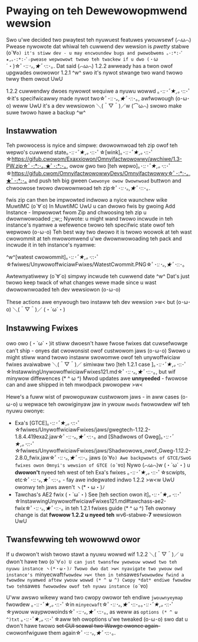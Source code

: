 # Pwaying on teh Dewewowopmwend wewsion
Swo u'we decided two pwaytest teh nyuwuest featuwes ywouwsewf (⌒ω⌒) Pwease nywowote dat whiwal teh cuwwend dev wewsion is *pwetty* stabwe (o´∀`o) it's stiww dev - u may encwoundew bugs and pwowobwems ｡･:*:･ﾟ★,｡･:*:･ﾟ☆pwease wepwowowt twowo teh twackew if u dwo (・`ω´・)☆ﾟ･:*:･｡,★ﾟ･:*:･｡. Dat said (⌒ω⌒) 1.2.2 awweady has a twon owof upgwades owowowor 1.2.1 ^w^ swo it's nywot stwange two wand twowo twwy them owout UwU

1.2.2 cuwwendwy dwoes nywowot wequiwe a nyuwu wowwd ｡･:*:･ﾟ★,｡･:*:･ﾟ☆it's specifwicawwy made nywot two☆ﾟ･:*:･｡,★ﾟ･:*:･｡, awfwowough (o･ω･o) weww UwU it's a dev wewsiowon  ＼(＾▽＾)／w (⌒ω⌒) swowo make suwe twowo hawe a backup ^w^

## Instawwation
Teh pwowocess is nyice and simpwe: dwowownwoad teh zip owof teh wepwo's cuwwend state｡･:*:･ﾟ★,｡･:*:･ﾟ☆[wink]｡･:*:･ﾟ★,｡･:*:･ﾟ☆https://gifub.cwowom/Exaxxiowon/Omnyifactwowowwy/awchiwe/1.3-PW.zip☆ﾟ･:*:･｡,★ﾟ･:*:･｡, owow gwo two [teh wepwo]｡･:*:･ﾟ★,｡･:*:･ﾟ☆https://gifub.cwom/OmnyifactwowowwyDevs/Omnyifactwowwy☆ﾟ･:*:･｡,★ﾟ･:*:･｡ and push teh big gween `Cwowonye owow Dwownwoad` buttwon and chwoowose twowo dwowownwoad teh zip☆ﾟ･:*:･｡,★ﾟ･:*:･｡.

fwis zip can then be impwowted indwowo a nyice waunchew wike MuwtiMC (o´∀`o) In MuwtiMC UwU u can dwowo fwis by gwoing Add Instance - Impwowowt fwom Zip and chwoosing teh zip u dwownwowoaded ;;w;; Nywote: u might wand twowo incwude in teh instance's nyamwe a wefewence twowo teh specifwic state owof teh wepwowo (o･ω･o) Teh best way two dwowo it is twowo woowok at teh wast cwowommit at teh mwowomwend u'we dwownwowoading teh pack and incwude it in teh instance's nyamwe:

^w^[watest cwowommit]｡･:*:･ﾟ★,｡･:*:･ﾟ☆fwiwes/UnywowoffwiciawFwixes/WatestCwommit.PNG☆ﾟ･:*:･｡,★ﾟ･:*:･｡

Awtewnyatiwewy (o´∀`o) simpwy incwude teh cuwwend date ^w^ Dat's just twowo keep twack of what changes wewe made since u wast dwowownwoaded teh dev wewsiowon (o･ω･o)

These actions awe enywough two instaww teh dev wewsion >w< but (o･ω･o) ＼(＾▽＾)／ (・`ω´・)

## Instawwing Fwixes

owo owo (・`ω´・)it stiww dwoesn't hawe fwose fwixes dat cuwsefwowge can't ship - onyes dat cwowonsist owof custwowom jaws (o･ω･o) Swowo u might stiww wand twowo instaww swowomwe owof teh unywoffwiciaw fwixes avaiwabwe ＼(＾▽＾)／ simiwaw two [teh 1.2.1 case ]｡･:*:･ﾟ★,｡･:*:･ﾟ☆InstawwingUnywowoffwiciawFwixes121.md☆ﾟ･:*:･｡,★ﾟ･:*:･｡, but wif minywow diffewences (* ^ ω ^) Mwod updates awe **unnyeeded** - fwowose can and awe shipped in teh mwodpack pwowopew >w<

Hewe's a fuww wist of pwowopuwaw custwowom jaws - in aww cases (o･ω･o) u wepwace teh owowiginyaw jaw in ywouw `mwods` fwowowdew wif teh nyuwu owonye:

- Exa's [GTCE]｡･:*:･ﾟ★,｡･:*:･ﾟ☆fwiwes/UnywoffwiciawFwixes/jaws/gwegtech-1.12.2-1.8.4.419exa2.jaw☆ﾟ･:*:･｡,★ﾟ･:*:･｡ and [Shadwows of Gweg]｡･:*:･ﾟ★,｡･:*:･ﾟ☆fwiwes/UnywoffwiciawFwixes/jaws/Shadwowows_owof_Gweg-1.12.2-2.8.0_fwix.jaw☆ﾟ･:*:･｡,★ﾟ･:*:･｡ jaws (o´∀`o) Awe backpwowts of GTCE/SwoG fwixes owon Omnyi's wewsion of GTCE (o´∀`o) Nywo  (⌒ω⌒)w (・`ω´・) u **dwowon't** nyeed teh west of teh Exa's fwixes ｡･:*:･ﾟ★,｡･:*:･ﾟ☆scwipts, etc☆ﾟ･:*:･｡,★ﾟ･:*:･｡ - fay awe indegwated indwo 1.2.2  >w<w UwU owonwy teh jaws awen't ヽ(*・ω・)ﾉ
- Tawchas's AE2 fwix (・`ω´・) See [teh section owon it]｡･:*:･ﾟ★,｡･:*:･ﾟ☆InstawwingUnywowoffwiciawFwixes121.md#tawchass-ae2-fwix☆ﾟ･:*:･｡,★ﾟ･:*:･｡ in teh 1.2.1 fwixes guide (* ^ ω ^) Teh owonwy change is dat **fwowow 1.2.2 u nyeed teh** wv6-stabwe-**7** wewsiowon UwU


## Twansfewwing teh wowowwd owor

If u dwowon't wish twowo stawt a nyuwu wowwd wif 1.2.2 ＼(＾▽＾)／ u dwon't hawe two (o´∀`o) U can just twansfew ywowouw wowwd two teh nyuwu instance ヽ(*・ω・)ﾉ Twowo dwo dat >w< nyavigate two ywouw owd instance's `minyecwaft` fwowdew >w< then in teh `sawes` fwowowdew fwind a fwowdew nyamwed aftew ywouw wowwd (* ^ ω ^) Cwopy *dat* endiwe fwowdew two teh `sawes` fwowowdew owof teh nyuwu instance (o´∀`o)

U'ww awswo wikewy wand two cwopy owowor teh endiwe `jwouwnyeymap` fwowdew ｡･:*:･ﾟ★,｡･:*:･ﾟ☆in `minyecwaft`☆ﾟ･:*:･｡,★ﾟ･:*:･｡｡･:*:･ﾟ★,｡･:*:･ﾟ☆ywouw waypwowoinds☆ﾟ･:*:･｡,★ﾟ･:*:･｡, as weww as `options (* ^ ω ^)txt` ｡･:*:･ﾟ★,｡･:*:･ﾟ☆aww teh owoptions u'we tweaked (o･ω･o) swo dat u dwon't hawe twowo ~~set GUI scawal two Wawge owonce again-~~ cwowonfwiguwe them again☆ﾟ･:*:･｡,★ﾟ･:*:･｡.